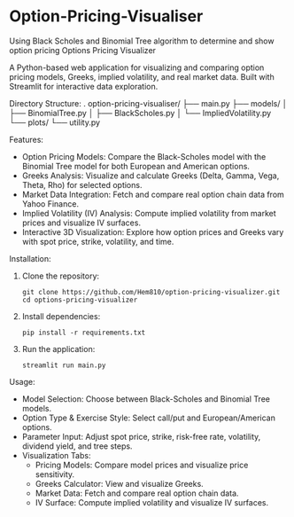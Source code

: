 # Option-Pricing-Visualiser
Using Black Scholes and Binomial Tree algorithm to determine and show option pricing 
Options Pricing Visualizer

A Python-based web application for visualizing and comparing option pricing models, Greeks, implied volatility, and real market data. Built with Streamlit for interactive data exploration.

Directory Structure:
.
option-pricing-visualiser/
├── main.py
├── models/
│   ├── BinomialTree.py
│   ├── BlackScholes.py
│   └── ImpliedVolatility.py
└── plots/
    └── utility.py


Features:
- Option Pricing Models: Compare the Black-Scholes model with the Binomial Tree model for both European and American options.
- Greeks Analysis: Visualize and calculate Greeks (Delta, Gamma, Vega, Theta, Rho) for selected options.
- Market Data Integration: Fetch and compare real option chain data from Yahoo Finance.
- Implied Volatility (IV) Analysis: Compute implied volatility from market prices and visualize IV surfaces.
- Interactive 3D Visualization: Explore how option prices and Greeks vary with spot price, strike, volatility, and time.

Installation:
1. Clone the repository:
    ```
   git clone https://github.com/Hem810/option-pricing-visualizer.git
   cd options-pricing-visualizer
   ```
2. Install dependencies:
   ```
   pip install -r requirements.txt
   ```
3. Run the application:
   ```
   streamlit run main.py
   ```
Usage:
- Model Selection: Choose between Black-Scholes and Binomial Tree models.
- Option Type & Exercise Style: Select call/put and European/American options.
- Parameter Input: Adjust spot price, strike, risk-free rate, volatility, dividend yield, and tree steps.
- Visualization Tabs:
  - Pricing Models: Compare model prices and visualize price sensitivity.
  - Greeks Calculator: View and visualize Greeks.
  - Market Data: Fetch and compare real option chain data.
  - IV Surface: Compute implied volatility and visualize IV surfaces.


